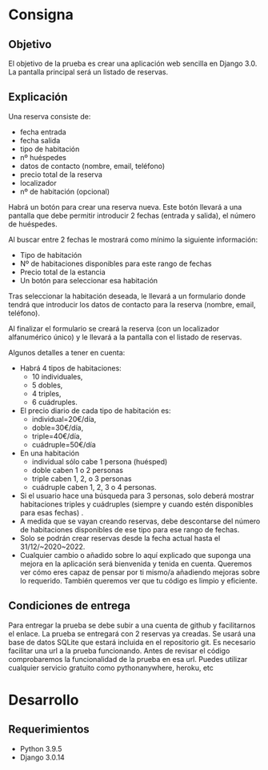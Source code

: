 # Consigna
## Objetivo
El objetivo de la prueba es crear una aplicación web sencilla en Django 3.0. La pantalla
principal será un listado de reservas.
## Explicación
Una reserva consiste de:
- fecha entrada
- fecha salida
- tipo de habitación
- nº huéspedes
- datos de contacto (nombre, email, teléfono)
- precio total de la reserva
- localizador
- nº de habitación (opcional)


Habrá un botón para crear una reserva nueva. Este botón llevará a una pantalla que debe
permitir introducir 2 fechas (entrada y salida), el número de huéspedes. 

Al buscar entre 2
fechas le mostrará como mínimo la siguiente información:
- Tipo de habitación
- Nº de habitaciones disponibles para este rango de fechas
- Precio total de la estancia
- Un botón para seleccionar esa habitación


Tras seleccionar la habitación deseada, le llevará a un formulario donde tendrá que introducir
los datos de contacto para la reserva (nombre, email, teléfono). 

Al finalizar el formulario se
creará la reserva (con un localizador alfanumérico único) y le llevará a la pantalla con el listado
de reservas.


Algunos detalles a tener en cuenta:
- Habrá 4 tipos de habitaciones: 
  - 10 individuales, 
  - 5 dobles, 
  - 4 triples, 
  - 6 cuádruples.
- El precio diario de cada tipo de habitación es: 
  - individual=20€/día, 
  - doble=30€/día,
  - triple=40€/día, 
  - cuádruple=50€/día
- En una habitación 
  - individual sólo cabe 1 persona (huésped)
  - doble caben 1 o 2 personas
  - triple caben 1, 2, o 3 personas
  - cuádruple caben 1, 2, 3 o 4
personas. 
- Si el usuario hace una búsqueda para 3 personas, solo deberá
mostrar habitaciones triples y cuádruples (siempre y cuando estén disponibles para
esas fechas) .
- A medida que se vayan creando reservas, debe descontarse del número de
habitaciones disponibles de ese tipo para ese rango de fechas. 
- Solo se podrán crear
reservas desde la fecha actual hasta el 31/12/~2020~2022.
- Cualquier cambio o añadido sobre lo aquí explicado que suponga una mejora en la aplicación
será bienvenida y tenida en cuenta. Queremos ver cómo eres capaz de pensar por ti mismo/a
añadiendo mejoras sobre lo requerido. También queremos ver que tu código es limpio y
eficiente.
## Condiciones de entrega
Para entregar la prueba se debe subir a una cuenta de github y facilitarnos el enlace. La prueba
se entregará con 2 reservas ya creadas. Se usará una base de datos SQLite que estará
incluida en el repositorio git.
Es necesario facilitar una url a la prueba funcionando. Antes de revisar el código
comprobaremos la funcionalidad de la prueba en esa url. Puedes utilizar cualquier servicio
gratuito como pythonanywhere, heroku, etc

# Desarrollo
## Requerimientos
- Python 3.9.5
- Django 3.0.14